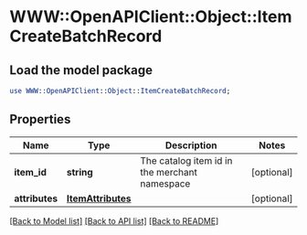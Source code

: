 # WWW::OpenAPIClient::Object::ItemCreateBatchRecord

## Load the model package
```perl
use WWW::OpenAPIClient::Object::ItemCreateBatchRecord;
```

## Properties
Name | Type | Description | Notes
------------ | ------------- | ------------- | -------------
**item_id** | **string** | The catalog item id in the merchant namespace | [optional] 
**attributes** | [**ItemAttributes**](ItemAttributes.md) |  | [optional] 

[[Back to Model list]](../README.md#documentation-for-models) [[Back to API list]](../README.md#documentation-for-api-endpoints) [[Back to README]](../README.md)


